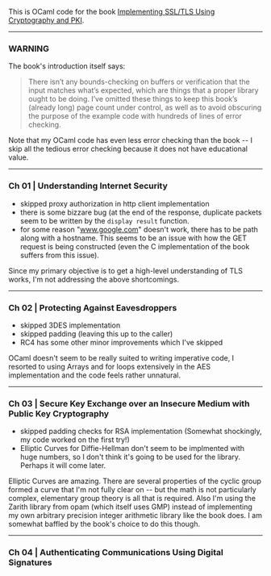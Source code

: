 This is OCaml code for the book [Implementing SSL/TLS Using Cryptography and PKI](https://www.amazon.com/Implementing-SSL-TLS-Using-Cryptography/dp/0470920416/).

---

### WARNING
 
The book's introduction itself says:

> There isn’t any bounds-checking on buffers or verification that the input matches what’s expected, which are things that a proper library ought to be doing. I’ve omitted these things to keep this book’s (already long) page count under control, as well as to avoid obscuring the purpose of the example code with hundreds of lines of error checking.

Note that my OCaml code has even less error checking than the book -- I skip all the tedious error checking because it does not have educational value.


---

### Ch 01 | Understanding Internet Security

- skipped proxy authorization in http client implementation
- there is some bizzare bug (at the end of the response, duplicate packets seem to be written by the `display result` function.
- for some reason "www.google.com" doesn't work, there has to be path along with a hostname. This seems to be an issue with how the GET request is being constructed (even the C implementation of the book suffers from this issue).

Since my primary objective is to get a high-level understanding of TLS works, I'm not addressing the above shortcomings.

---

### Ch 02 | Protecting Against Eavesdroppers

- skipped 3DES implementation
- skipped padding (leaving this up to the caller)
- RC4 has some other minor improvements which I've skipped

OCaml doesn't seem to be really suited to writing imperative code, I resorted to using Arrays and for loops extensively in the AES implementation and the code feels rather unnatural.

---

### Ch 03 | Secure Key Exchange over an Insecure Medium with Public Key Cryptography
- skipped padding checks for RSA implementation (Somewhat shockingly, my code worked on the first try!)
- Elliptic Curves for Diffie-Hellman don't seem to be implmented with huge numbers, so I don't think it's going to be used for the library. Perhaps it will come later.

Elliptic Curves are amazing. There are several properties of the cyclic group formed a curve that I'm not fully clear on -- but the math is not particularly complex, elementary group theory is all that is required. Also I'm using the Zarith library from opam (which itself uses GMP) instead of implementing my own arbitrary precision integer arithmetic library like the book does. I am somewhat baffled by the book's choice to do this though.

---

### Ch 04 | Authenticating Communications Using Digital Signatures
